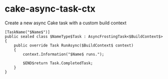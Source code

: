 ﻿---
guid: 63616b65-5eb1-47ca-809e-7a8e39a162de
type: Live
reformat: True
shortenReferences: True
scopes: InFrostingCSharpFile
parameterOrder: Name#1, NameType, BuildContext#1
NameType-expression: spacestounderstrokes(Name)
---

# cake-async-task-ctx

Create a new async Cake task with a custom build context

```
[TaskName("$Name$")]
public sealed class $NameType$Task : AsyncFrostingTask<$BuildContext$>
{
    public override Task RunAsync($BuildContext$ context)
    {
        context.Information("$Name$ runs.");

        $END$return Task.CompletedTask;
    }
}
```
